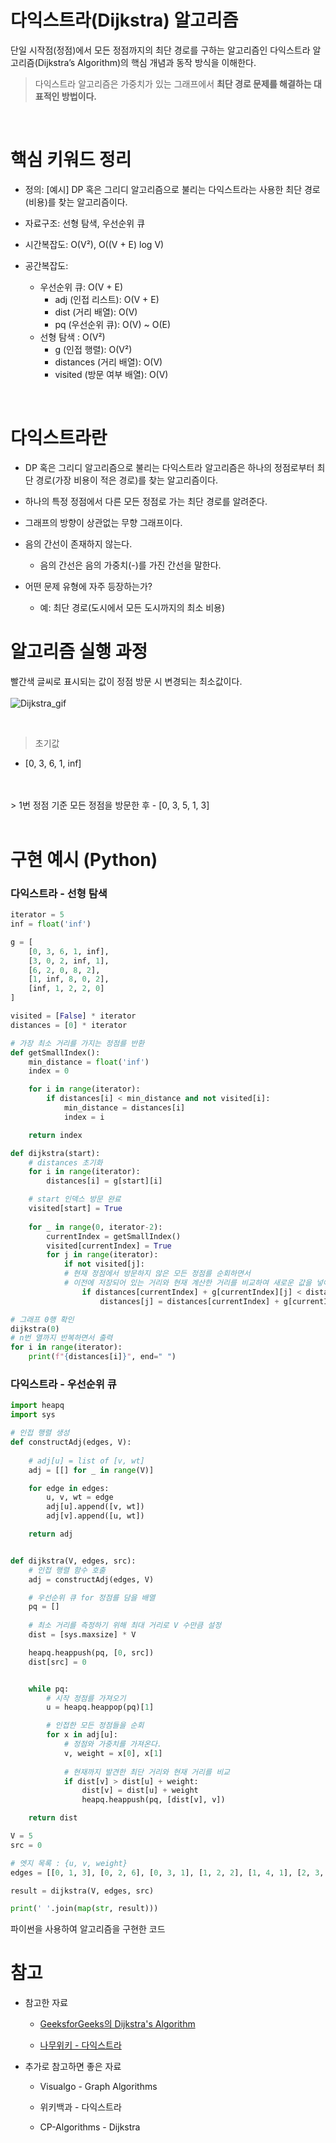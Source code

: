 # 다익스트라(Dijkstra) 알고리즘

단일 시작점(정점)에서 모든 정점까지의 최단 경로를 구하는 알고리즘인 다익스트라 알고리즘(Dijkstra’s Algorithm)의 핵심 개념과 동작 방식을 이해한다.

> 다익스트라 알고리즘은 가중치가 있는 그래프에서 **최단 경로 문제를 해결하는 대표적인 방법이다.**
<br>

# 핵심 키워드 정리
- 정의: [예시] DP 혹은 그리디 알고리즘으로 불리는 다익스트라는 사용한 최단 경로(비용)를 찾는 알고리즘이다.

- 자료구조: 선형 탐색, 우선순위 큐

- 시간복잡도: O(V²), O((V + E) log V)

- 공간복잡도: 
    - 우선순위 큐: O(V + E)
        - adj (인접 리스트): 	O(V + E)
        - dist (거리 배열): O(V)
        - pq (우선순위 큐): O(V) ~ O(E)
    - 선형 탐색 : O(V²)
        - g (인접 행렬): O(V²)
        - distances (거리 배열): O(V)
        - visited (방문 여부 배열): O(V)
<br>

# 다익스트라란
- DP 혹은 그리디 알고리즘으로 불리는 다익스트라 알고리즘은 하나의 정점로부터 최단 경로(가장 비용이 적은 경로)를 찾는 알고리즘이다.

- 하나의 특정 정점에서 다른 모든 정점로 가는 최단 경로를 알려준다.

- 그래프의 방향이 상관없는 무향 그래프이다.

- 음의 간선이 존재하지 않는다.
    - 음의 간선은 음의 가중치(-)를 가진 간선을 말한다.

- 어떤 문제 유형에 자주 등장하는가?

    - 예: 최단 경로(도시에서 모든 도시까지의 최소 비용)

# 알고리즘 실행 과정
빨간색 글씨로 표시되는 값이 정점 방문 시 변경되는 최소값이다.
<br><br>
![Dijkstra_gif](images/Dijkstra.gif)

<!-- ### 정점 방문 전 기본 값
![정점 방문 전 기본 값](images/Dijkstra_1.png)
<br><br><br>

### 1번 정점 -> 1번 정점(본인) 방문
![1번 정점 -> 2번 정점 방문](images/Dijkstra_2.png)
<br><br><br>

### 1번 정점 -> 2번 정점 방문
![1번 정점 -> 4번 정점 방문](images/Dijkstra_3.png)
<br><br><br>

### 1번 정점 -> 4번 정점 방문
![1번 정점 -> 3번 정점 방문](images/Dijkstra_4.png)
<br><br><br>

### 1번 정점 -> 3번 정점 방문
![1번 정점 -> 4번 정점 방문](images/Dijkstra_5.png)
<br><br><br>

### 1번 정점 -> 5번 정점 방문
![1번 정점 -> 5번 정점 방문](images/Dijkstra_6.png) -->
<br>

> 초기값
- [0, 3, 6, 1, inf]
<br>
<br>
> 1번 정점 기준 모든 정점을 방문한 후
- [0, 3, 5, 1, 3]
<br><br>

# 구현 예시 (Python)

### 다익스트라 - 선형 탐색
``` python
iterator = 5
inf = float('inf')

g = [
    [0, 3, 6, 1, inf],
    [3, 0, 2, inf, 1],
    [6, 2, 0, 8, 2],
    [1, inf, 8, 0, 2],
    [inf, 1, 2, 2, 0]
]

visited = [False] * iterator
distances = [0] * iterator 

# 가장 최소 거리를 가지는 정점를 반환
def getSmallIndex():
    min_distance = float('inf')
    index = 0

    for i in range(iterator):
        if distances[i] < min_distance and not visited[i]:
            min_distance = distances[i]
            index = i

    return index

def dijkstra(start):
    # distances 초기화
    for i in range(iterator):
        distances[i] = g[start][i]

    # start 인덱스 방문 완료
    visited[start] = True
    
    for _ in range(0, iterator-2):
        currentIndex = getSmallIndex()
        visited[currentIndex] = True
        for j in range(iterator):
            if not visited[j]:
            # 현재 정점에서 방문하지 않은 모든 정점를 순회하면서 
            # 이전에 저장되어 있는 거리와 현재 계산한 거리를 비교하여 새로운 값을 넣어준다.
                if distances[currentIndex] + g[currentIndex][j] < distances[j]:
                    distances[j] = distances[currentIndex] + g[currentIndex][j]

# 그래프 0행 확인
dijkstra(0)
# n번 열까지 반복하면서 출력
for i in range(iterator):
    print(f"{distances[i]}", end=" ")
```

### 다익스트라 - 우선순위 큐
``` python
import heapq
import sys

# 인접 행렬 생성
def constructAdj(edges, V):
    
    # adj[u] = list of [v, wt]
    adj = [[] for _ in range(V)]

    for edge in edges:
        u, v, wt = edge
        adj[u].append([v, wt])
        adj[v].append([u, wt])

    return adj


def dijkstra(V, edges, src):
    # 인접 행렬 함수 호출
    adj = constructAdj(edges, V)

    # 우선순위 큐 for 정점를 담을 배열
    pq = []
    
    # 최소 거리를 측정하기 위해 최대 거리로 V 수만큼 설정
    dist = [sys.maxsize] * V

    heapq.heappush(pq, [0, src])
    dist[src] = 0


    while pq:
        # 시작 정점를 가져오기
        u = heapq.heappop(pq)[1]

        # 인접한 모든 정점들을 순회
        for x in adj[u]:
            # 정점와 가중치를 가져온다.
            v, weight = x[0], x[1]
						
            # 현재까지 발견한 최단 거리와 현재 거리를 비교
            if dist[v] > dist[u] + weight:
                dist[v] = dist[u] + weight
                heapq.heappush(pq, [dist[v], v])

    return dist

V = 5
src = 0

# 엣지 목록 : {u, v, weight}
edges = [[0, 1, 3], [0, 2, 6], [0, 3, 1], [1, 2, 2], [1, 4, 1], [2, 3, 8], [2, 4, 2], [3, 4, 2]]

result = dijkstra(V, edges, src)

print(' '.join(map(str, result)))
```
파이썬을 사용하여 알고리즘을 구현한 코드

# 참고
- 참고한 자료

    - [GeeksforGeeks의 Dijkstra's Algorithm](https://www.geeksforgeeks.org/dijkstras-shortest-path-algorithm-greedy-algo-7/)

    - [나무위키 - 다익스트라](https://namu.wiki/w/%EB%8B%A4%EC%9D%B5%EC%8A%A4%ED%8A%B8%EB%9D%BC%20%EC%95%8C%EA%B3%A0%EB%A6%AC%EC%A6%98)

- 추가로 참고하면 좋은 자료

    - Visualgo - Graph Algorithms

    - 위키백과 - 다익스트라

    - CP-Algorithms - Dijkstra
